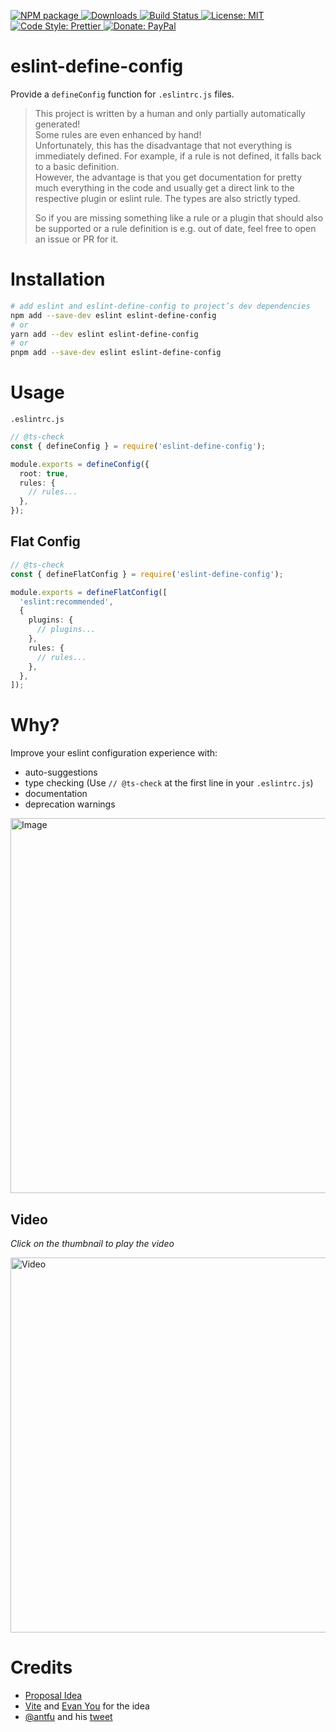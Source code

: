 <p>
  <a href="https://www.npmjs.com/package/eslint-define-config" target="_blank">
    <img alt="NPM package" src="https://img.shields.io/npm/v/eslint-define-config.svg">
  </a>
  <a href="https://www.npmjs.com/package/eslint-define-config" target="_blank">
    <img alt="Downloads" src="https://img.shields.io/npm/dt/eslint-define-config.svg">
  </a>
  <a href="https://github.com/Shinigami92/eslint-define-config/actions/workflows/ci.yml">
    <img alt="Build Status" src="https://github.com/Shinigami92/eslint-define-config/actions/workflows/ci.yml/badge.svg?branch=main">
  </a>
  <a href="https://github.com/Shinigami92/eslint-define-config/blob/main/LICENSE">
    <img alt="License: MIT" src="https://img.shields.io/github/license/Shinigami92/eslint-define-config.svg">
  </a>
  <a href="https://prettier.io" target="_blank">
    <img alt="Code Style: Prettier" src="https://img.shields.io/badge/code_style-prettier-ff69b4.svg">
  </a>
  <a href="https://www.paypal.com/donate?hosted_button_id=L7GY729FBKTZY" target="_blank">
    <img alt="Donate: PayPal" src="https://img.shields.io/badge/Donate-PayPal-blue.svg">
  </a>
</p>

# eslint-define-config

Provide a `defineConfig` function for `.eslintrc.js` files.

> This project is written by a human and only partially automatically generated!  
> Some rules are even enhanced by hand!  
> Unfortunately, this has the disadvantage that not everything is immediately defined. For example, if a rule is not defined, it falls back to a basic definition.  
> However, the advantage is that you get documentation for pretty much everything in the code and usually get a direct link to the respective plugin or eslint rule. The types are also strictly typed.
>
> So if you are missing something like a rule or a plugin that should also be supported or a rule definition is e.g. out of date, feel free to open an issue or PR for it.

# Installation

```bash
# add eslint and eslint-define-config to project’s dev dependencies
npm add --save-dev eslint eslint-define-config
# or
yarn add --dev eslint eslint-define-config
# or
pnpm add --save-dev eslint eslint-define-config
```

# Usage

`.eslintrc.js`

```ts
// @ts-check
const { defineConfig } = require('eslint-define-config');

module.exports = defineConfig({
  root: true,
  rules: {
    // rules...
  },
});
```

## Flat Config

```ts
// @ts-check
const { defineFlatConfig } = require('eslint-define-config');

module.exports = defineFlatConfig([
  'eslint:recommended',
  {
    plugins: {
      // plugins...
    },
    rules: {
      // rules...
    },
  },
]);
```

# Why?

Improve your eslint configuration experience with:

- auto-suggestions
- type checking (Use `// @ts-check` at the first line in your `.eslintrc.js`)
- documentation
- deprecation warnings

<img src="https://user-images.githubusercontent.com/7195563/112484789-8a416480-8d7a-11eb-9337-d8b5bc16de17.png" alt="Image" width="600px"/>

## Video

_Click on the thumbnail to play the video_

<a href="https://user-images.githubusercontent.com/7195563/112726158-4a19e780-8f1c-11eb-8cc6-4ea6c100137f.mp4" target="_blank">
  <img src="https://user-images.githubusercontent.com/7195563/112726343-30c56b00-8f1d-11eb-9b92-260c530caf1b.png" alt="Video" width="600px"/>
</a>

# Credits

- [Proposal Idea](https://github.com/eslint/eslint/issues/14249)
- [Vite](https://github.com/vitejs/vite) and [Evan You](https://github.com/yyx990803) for the idea
- [@antfu](https://github.com/antfu) and his [tweet](https://twitter.com/antfu7/status/1365907188338753536)
